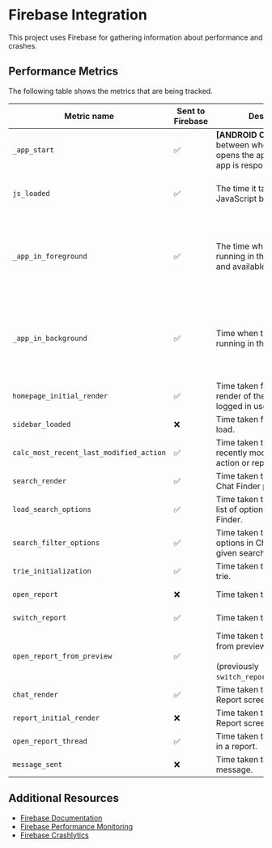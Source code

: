 # Firebase Integration

This project uses Firebase for gathering information about performance and crashes.

## Performance Metrics

The following table shows the metrics that are being tracked.

| Metric name | Sent to Firebase | Description | Start time | End time |
|----------|----------|----------|----------|----------|
| `_app_start`   | ✅ | **[ANDROID ONLY]** The time between when the user opens the app and when the app is responsive.     | Starts when the app's `FirebasePerfProvider` `ContentProvider` completes its `onCreate` method.     | Stops when the first activity's `onResume()` method is called.     |
| `js_loaded`    | ✅ | The time it takes for the JavaScript bundle to load. | **Android:** Starts in the `onCreate` method.<br><br>**iOS:** Starts in the AppDelegate's `didFinishLaunchingWithOptions` method.    | Stops at the first render of the app via native module on the JS side.     |
| `_app_in_foreground`    | ✅ | The time when the app is running in the foreground and available to the user.     | **Android:** Starts when the first activity to reach the foreground has its `onResume()` method called. <br><br>**iOS:** Starts when the application receives the `UIApplicationDidBecomeActiveNotification` notification.   | **Android:** Stops when the last activity to leave the foreground has its `onStop()` method called. <br><br>**iOS:** Stops when it receives the `UIApplicationWillResignActiveNotification` notification.     |
| `_app_in_background`    | ✅ | Time when the app is running in the background.     | **Android:** Starts when the last activity to leave the foreground has its `onStop()` method called. <br><br>**iOS:** Starts when the application receives the `UIApplicationWillResignActiveNotification` notification.   | **Android:** Stops when the first activity to reach the foreground has its `onResume()` method called. <br><br>**iOS:** Stops when it receives the `UIApplicationDidBecomeActiveNotification` notification.     |
| `homepage_initial_render`   | ✅ | Time taken for the initial render of the app for a logged in user.     | Starts at the beginning of the initial render of the app.     | Stops at the end of the initial render process.     |
| `sidebar_loaded`    | ❌ | Time taken for the Sidebar to load.     | Starts when the Sidebar is mounted.     | Stops when the Splash Screen is hidden.     |
| `calc_most_recent_last_modified_action`    | ✅ | Time taken to find the most recently modified report action or report.     | Starts when the app reconnects to **the** network     | Ends when the app reconnects to the network and the most recent report action or report is found.     |
| `search_render`   | ✅ | Time taken to render the Chat Finder page.     | Starts when the Chat Finder icon in LHN is pressed.     | Stops when the list of available options is rendered for the first time.     |
| `load_search_options`    | ✅ | Time taken to generate the list of options used in Chat Finder.     | Starts when the `getSearchOptions` function is called.     | Stops when the list of available options is generated.     |
| `search_filter_options`    | ✅ | Time taken to filter search options in Chat Finder by given search value.     | Starts when user types something in the Chat Finder search input.     | Stops when the list of filtered options is generated.     |
| `trie_initialization`   | ✅ | Time taken to build the emoji trie.     | Starts when emoji trie begins to build.     | Stops when emoji trie building is complete.     |
| `open_report`    | ❌ | Time taken to open a report.     | Starts when the row in the `LHNOptionsList` is pressed.     | Stops when the `ReportActionsList` finishes laying out.     |
| `switch_report`    | ✅ | Time taken to open report.     | Starts when the chat in the LHN is pressed.      | Stops when the `ReportActionsList` finishes laying out.     |
| `open_report_from_preview`   | ✅ | Time taken to open a report from preview.<br><br>(previously `switch_report_from_preview`)    | Starts when the user presses the Report Preview.     | Stops when the `ReportActionsList` finishes laying out.     |
| `chat_render`    | ✅ | Time taken to render  the Report screen.     | Starts when the `ReportScreen` is being rendered for the first time.     | Stops once the `ReportScreen` component is mounted.     |
| `report_initial_render`   | ❌ | Time taken to render the Report screen.     | Starts when the first item is rendered in the `LHNOptionsList`.     | Stops when the `ReportActionsList` finishes laying out.     |
| `open_report_thread`   | ✅ | Time taken to open a thread in a report.     | Starts when user presses Report Action Item.     | Stops when the `ReportActionsList` finishes laying out.     |
| `message_sent`    | ❌ | Time taken to send a message.     | Starts when the new message is sent.     | Stops when the message is being rendered in the chat.     |


## Additional Resources

- [Firebase Documentation](https://firebase.google.com/docs)
- [Firebase Performance Monitoring](https://firebase.google.com/docs/perf-mon)
- [Firebase Crashlytics](https://firebase.google.com/docs/crashlytics)